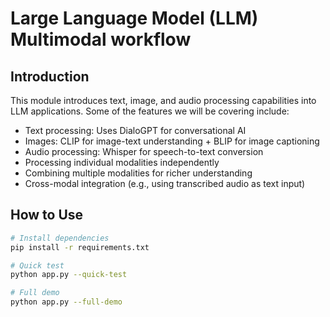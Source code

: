 # Large Language Model (LLM) Multimodal workflow

## Introduction

This module introduces text, image, and audio processing capabilities into LLM applications. Some of the features we will be covering include:

- Text processing: Uses DialoGPT for conversational AI
- Images: CLIP for image-text understanding + BLIP for image captioning
- Audio processing: Whisper for speech-to-text conversion
- Processing individual modalities independently
- Combining multiple modalities for richer understanding
- Cross-modal integration (e.g., using transcribed audio as text input)

## How to Use

```bash
# Install dependencies
pip install -r requirements.txt

# Quick test
python app.py --quick-test

# Full demo
python app.py --full-demo
```
